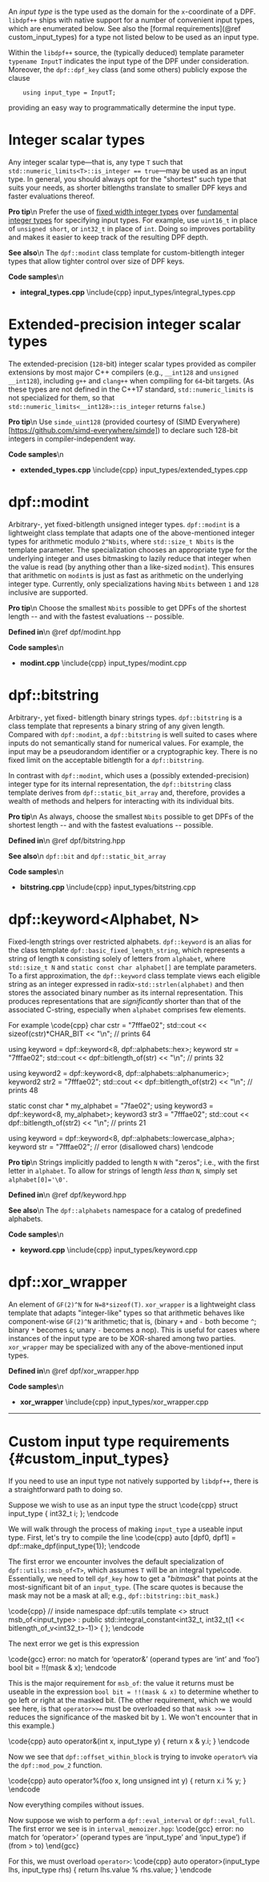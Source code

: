<!-- # Input Types {#input_types} -->

An *input type* is the type used as the domain for the `x`-coordinate of a
DPF. `libdpf++` ships with native support for a number of convenient input
types, which are enumerated below. See also the [formal requirements](@ref custom_input_types)
for a type not listed below to be used as an input type.

Within the `libdpf++` source, the (typically deduced) template parameter
`typename InputT` indicates the input type of the DPF under consideration.
Moreover, the `dpf::dpf_key` class (and some others) publicly expose the
clause
```
    using input_type = InputT;
```
providing an easy way to programmatically determine the input type.

# Integer scalar types
Any integer scalar type&mdash;that is, any type `T` such that
`std::numeric_limits<T>::is_integer == true`&mdash;may be used as an input
type. In general, you should always opt for the "shortest" such type that
suits your needs, as shorter bitlengths translate to smaller DPF keys and
faster evaluations thereof.

**Pro tip**\n
Prefer the use of [fixed width integer types](https://en.cppreference.com/w/cpp/types/integer)
over [fundamental integer types](https://en.cppreference.com/w/cpp/language/types)
for specifying input types. For example, use `uint16_t` in place of
`unsigned short`, or `int32_t` in place of `int`. Doing so improves
portability and makes it easier to keep track of the resulting DPF depth.

**See also**\n
The `dpf::modint` class template for custom-bitlength integer types that
allow tighter control over size of DPF keys.

**Code samples**\n
<div class="tabbed">

  - <b class="tab-title">integral_types.cpp</b>  \include{cpp} input_types/integral_types.cpp

</div>

# Extended-precision integer scalar types

The extended-precision (`128`-bit) integer scalar types provided as
compiler extensions by most major C++ compilers (e.g.,  `__int128` and `unsigned __int128`), including `g++` and
`clang++` when compiling for `64`-bit targets. (As these types are not
defined in the C++17 standard, `std::numeric_limits` is not specialized 
for them, so that `std::numeric_limits<__int128>::is_integer` returns
`false`.)

**Pro tip**\n
Use `simde_uint128` (provided courtesy of (SIMD Everywhere)[https://github.com/simd-everywhere/simde])
to declare such 128-bit integers in compiler-independent way.

**Code samples**\n
<div class="tabbed">

  - <b class="tab-title">extended_types.cpp</b> \include{cpp} input_types/extended_types.cpp

</div>

# dpf::modint<Nbits>

Arbitrary-, yet fixed-bitlength unsigned integer types. `dpf::modint` is a
lightweight class template that adapts one of the above-mentioned integer
types for arithmetic modulo `2^Nbits`, where `std::size_t Nbits` is the
template parameter. The specialization chooses an appropriate type for
the underlying integer and uses bitmasking to lazily reduce that integer
when the value is read (by anything other than a like-sized `modint`).
This ensures that arithmetic on `modint`s is just as fast as arithmetic on
the underlying integer type. Currently, only specializations having
`Nbits` between `1` and `128` inclusive are supported.

**Pro tip**\n
Choose the smallest `Nbits` possible to get DPFs of the shortest length --
and with the fastest evaluations -- possible.

**Defined in**\n
@ref dpf/modint.hpp

**Code samples**\n
<div class="tabbed">

  - <b class="tab-title">modint.cpp</b>  \include{cpp} input_types/modint.cpp

</div>

# dpf::bitstring<Nbits>

Arbitrary-, yet fixed- bitlength binary strings types. `dpf::bitstring` is
a class template that represents a binary string of any given length.
Compared with `dpf::modint`, a `dpf::bitstring` is well suited to cases
where inputs do not semantically stand for numerical values. For example,
the input may be a pseudorandom identifier or a cryptographic key. There
is no fixed limit on the acceptable bitlength for a `dpf::bitstring`.

In contrast with `dpf::modint`, which uses a (possibly extended-precision)
integer type for its internal representation, the `dpf::bitstring` class
template derives from `dpf::static_bit_array` and, therefore, provides a
wealth of methods and helpers for interacting with its individual bits.

**Pro tip**\n
As always, choose the smallest `Nbits` possible to get DPFs of the
shortest length -- and with the fastest evaluations -- possible.

**Defined in**\n
@ref dpf/bitstring.hpp

**See also**\n
`dpf::bit` and `dpf::static_bit_array`

**Code samples**\n
<div class="tabbed">

  - <b class="tab-title">bitstring.cpp</b>  \include{cpp} input_types/bitstring.cpp

</div>

# dpf::keyword<Alphabet, N>

Fixed-length strings over restricted alphabets. `dpf::keyword` is an alias
for the class template `dpf::basic_fixed_length_string`, which represents
a string of length `N` consisting solely of letters from
`alphabet`, where `std::size_t N` and `static const char alphabet[]` are
template parameters. To a first approximation, the `dpf::keyword` class
template views each eligible string as an integer expressed in
radix-`std::strlen(alphabet)` and then stores the associated binary number as its
internal representation. This produces representations that are
*significantly* shorter than that of the associated C-string, especially
when `alphabet` comprises few elements.

For example
\code{cpp}
char cstr = "7fffae02";
std::cout << sizeof(cstr)*CHAR_BIT << "\n"; // prints 64

using keyword = dpf::keyword<8, dpf::alphabets::hex>;
keyword str = "7fffae02";
std::cout << dpf::bitlength_of(str) << "\n"; // prints 32

using keyword2 = dpf::keyword<8, dpf::alphabets::alphanumeric>;
keyword2 str2 = "7fffae02";
std::cout << dpf::bitlength_of(str2) << "\n"; // prints 48

static const char * my_alphabet = "7fae02";
using keyword3 = dpf::keyword<8, my_alphabet>;
keyword3 str3 = "7fffae02";
std::cout << dpf::bitlength_of(str2) << "\n"; // prints 21

using keyword = dpf::keyword<8, dpf::alphabets::lowercase_alpha>;
keyword str = "7fffae02";                     // error (disallowed chars)
\endcode

**Pro tip**\n
Strings implicitly padded to length `N` with "zeros"; i.e., with the first
letter in `alphabet`. To allow for strings of length *less than* `N`,
simply set ``alphabet[0]='\0'``.

**Defined in**\n
@ref dpf/keyword.hpp

**See also**\n
The `dpf::alphabets` namespace for a catalog of predefined alphabets.

**Code samples**\n
<div class="tabbed">

  - <b class="tab-title">keyword.cpp</b>  \include{cpp} input_types/keyword.cpp

</div>

# dpf::xor_wrapper<T>

An element of `GF(2)^N` for `N=8*sizeof(T)`. `xor_wrapper` is a
lightweight class template that adapts "integer-like" types so that
arithmetic behaves like component-wise `GF(2)^N` arithmetic; that is,
(binary `+` and `-` both become `^`; binary `*` becomes `&`; unary `-`
becomes a nop). This is useful for cases where instances of the input type
are to be XOR-shared among two parties. `xor_wrapper` may be specialized
with any of the above-mentioned input types.

**Defined in**\n
@ref dpf/xor_wrapper.hpp

**Code samples**\n
<div class="tabbed">

  - <b class="tab-title">xor_wrapper</b>  \include{cpp} input_types/xor_wrapper.cpp

</div>

- - -

# Custom input type requirements {#custom_input_types}

If you need to use an input type not natively supported by `libdpf++`, there
is a straightforward path to doing so.

Suppose we wish to use as an input type the struct
\code{cpp}
struct input_type { int32_t i; };
\endcode

We will walk through the process of making `input_type` a useable input type.
First, let's try to compile the line
\code{cpp}
auto [dpf0, dpf1] = dpf::make_dpf(input_type{1});
\endcode

The first error we encounter involves the default specialization of
`dpf::utils::msb_of<T>`, which assumes `T` will be an integral type\code.
Essentially, we need to tell `dpf_key` how to get a "*bitmask*" that points
at the most-significant bit of an `input_type`. (The scare quotes is because
the mask may not be a mask at all; e.g., `dpf::bitstring::bit_mask`.)

\code{cpp}
// inside namespace dpf::utils
template <> struct msb_of<input_type>
  : public std::integral_constant<int32_t, int32_t(1 << bitlength_of_v<int32_t>-1)> { };
\endcode

The next error we get is this expression

\code{gcc}
error: no match for ‘operator&’ (operand types are ‘int’ and ‘foo’)
                  bool bit = !!(mask & x);
\endcode

This is the major requirement for `msb_of`: the value it returns must be useable
in the expression `bool bit = !!(mask & x)` to determine whether to go left or
right at the masked bit. (The other requirement, which we would see here, is
that `operator>>=` must be overloaded so that `mask >>= 1` reduces the
significance of the masked bit by `1`. We won't encounter that in this
example.)

\code{cpp}
auto operator&(int x, input_type y) { return x & y.i; }
\endcode

Now we see that `dpf::offset_within_block` is trying to invoke `operator%`
via the `dpf::mod_pow_2` function.

\code{cpp}
auto operator%(foo x, long unsigned int y) { return x.i % y; }
\endcode

Now everything compiles without issues. 

Now suppose we wish to perform a `dpf::eval_interval` or `dpf::eval_full`. The
first error we see is in `interval_memoizer.hpp`:
\code{gcc}
error: no match for ‘operator>’ (operand types are ‘input_type’ and ‘input_type’)
       if (from > to)
\end{gcc}

For this, we must overload `operator>`:
\code{cpp}
auto operator>(input_type lhs, input_type rhs) { return lhs.value % rhs.value; }
\endcode
